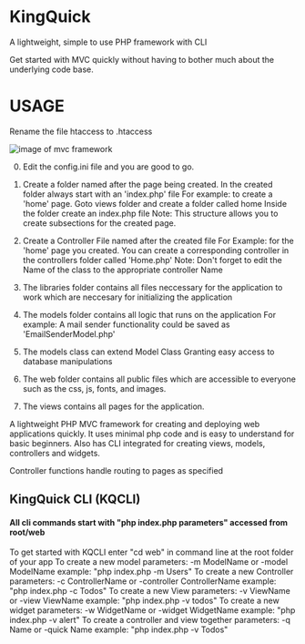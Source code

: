 # KingQuick
A lightweight, simple to use PHP framework with CLI

Get started with MVC quickly without having to bother much about the underlying code base.

# USAGE
Rename the file htaccess to .htaccess

![image of mvc framework](https://upload.wikimedia.org/wikipedia/commons/thumb/b/b5/ModelViewControllerDiagram2.svg/1280px-ModelViewControllerDiagram2.svg.png)

0. Edit the config.ini file and you are good to go.

1. Create a folder named after the page being created. 
In the created folder always start with an 'index.php' file
For example: to create a 'home' page.
Goto views folder and create a folder called home
Inside the folder create an index.php file
Note: This structure allows you to create subsections for the created page.

2. Create a Controller File named after the created file
For Example: for the 'home' page you created. You can create a corresponding controller
in the controllers folder called 'Home.php'
Note: Don't forget to edit the Name of the class to the appropriate controller Name

3. The libraries folder contains all files neccessary for the application to work which are neccesary for initializing the application

4. The models folder contains all logic that runs on the application
For example: A mail sender functionality could be saved as 'EmailSenderModel.php'

5. The models class can extend Model Class Granting easy access to database manipulations

6. The web folder contains all public files which are accessible to everyone such as the css, js, fonts, and images.

7. The views contains all pages for the application.



A lightweight PHP MVC framework for creating and deploying web applications quickly. It uses minimal php code and is easy to understand for basic beginners. Also has CLI integrated for creating views, models, controllers and widgets. 

Controller functions handle routing to pages as specified

## KingQuick CLI (KQCLI)
#### All cli commands start with "php index.php parameters" accessed from root/web
To get started with KQCLI enter "cd web" in command line at the root folder of your app
To create a new model
parameters: -m ModelName   or -model ModelName
example: "php index.php -m Users"
To create a new Controller
parameters: -c ControllerName or -controller ControllerName
example: "php index.php -c Todos"
To create a new View
parameters: -v ViewName or -view ViewName
example: "php index.php -v todos"
To create a new widget
parameters: -w WidgetName or -widget WidgetName
example: "php index.php -v alert"
To create a controller and view together
parameters: -q Name or -quick Name
example: "php index.php -v Todos"